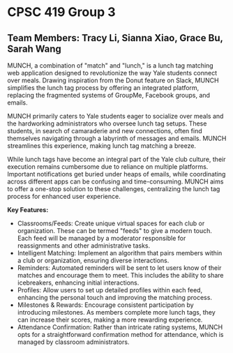 # CPSC 419 Group 3

## Team Members: Tracy Li, Sianna Xiao, Grace Bu, Sarah Wang

MUNCH, a combination of "match" and "lunch," is a lunch tag matching web application designed to revolutionize the way Yale students connect over meals. Drawing inspiration from the Donut feature on Slack, MUNCH simplifies the lunch tag process by offering an integrated platform, replacing the fragmented systems of GroupMe, Facebook groups, and emails.

MUNCH primarily caters to Yale students eager to socialize over meals and the hardworking administrators who oversee lunch tag setups. These students, in search of camaraderie and new connections, often find themselves navigating through a labyrinth of messages and emails. MUNCH streamlines this experience, making lunch tag matching a breeze.

While lunch tags have become an integral part of the Yale club culture, their execution remains cumbersome due to reliance on multiple platforms. Important notifications get buried under heaps of emails, while coordinating across different apps can be confusing and time-consuming. MUNCH aims to offer a one-stop solution to these challenges, centralizing the lunch tag process for enhanced user experience.

**Key Features:**
* Classrooms/Feeds: Create unique virtual spaces for each club or organization. These can be termed "feeds" to give a modern touch. Each feed will be managed by a moderator responsible for reassignments and other administrative tasks.
* Intelligent Matching: Implement an algorithm that pairs members within a club or organization, ensuring diverse interactions.
* Reminders: Automated reminders will be sent to let users know of their matches and encourage them to meet. This includes the ability to share icebreakers, enhancing initial interactions.
* Profiles: Allow users to set up detailed profiles within each feed, enhancing the personal touch and improving the matching process.
* Milestones & Rewards: Encourage consistent participation by introducing milestones. As members complete more lunch tags, they can increase their scores, making a more rewarding experience.
* Attendance Confirmation: Rather than intricate rating systems, MUNCH opts for a straightforward confirmation method for attendance, which is managed by classroom administrators.
